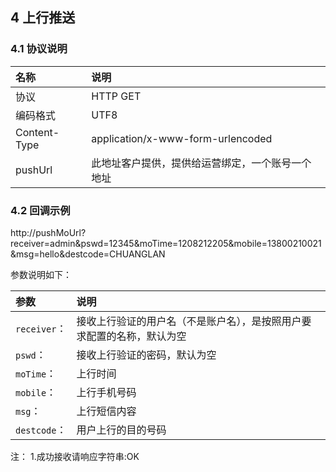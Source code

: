 ## 4 上行推送

### 4.1 协议说明

|名称|说明|
|:---|:---|
|协议|HTTP GET|
|编码格式|UTF8|
|Content-Type|application/x-www-form-urlencoded|
|pushUrl|此地址客户提供，提供给运营绑定，一个账号一个地址|

### 4.2 回调示例

 http://pushMoUrl?receiver=admin&pswd=12345&moTime=1208212205&mobile=13800210021&msg=hello&destcode=CHUANGLAN
 
 参数说明如下：

|参数|说明|
|:---|:---|
|`receiver`：|接收上行验证的用户名（不是账户名），是按照用户要求配置的名称，默认为空<br/>|
|`pswd`：|接收上行验证的密码，默认为空<br/>|
|`moTime`：|上行时间<br/>|
|`mobile`：|上行手机号码<br/>|
|`msg`：|上行短信内容<br/>|
|`destcode`：|用户上行的目的号码<br/>|



注：
1.成功接收请响应字符串:OK

